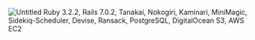 ![Untitled](https://github.com/duneswake/crystal_hair_api_rails/assets/42588724/91507f84-37b1-4e2e-bf8a-33bdc4c15420)
Ruby 3.2.2, Rails 7.0.2, Tanakai, Nokogiri, Kaminari, MiniMagic, Sidekiq-Scheduler, Devise, Ransack, PostgreSQL, DigitalOcean S3, AWS EC2
